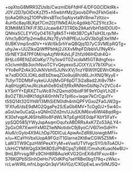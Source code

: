 +opXtoG8MRR3ZUslb/CwzmlDbFfdHF4/DFGGCIDktRk=
J0YJ2D7pOIDcKzZf5+h5wbhfMz2jxovbDPm2FkhGel4=
tjoAaQ6hzq21OfPs9ivsBToc5qAiyvta9V8nw7zItzo=
4uH5c8ayI8LKpt7Cm2Dj11MkEAUc4gdikb7CZ5Ycz3c=
R3Mt8M37KF/F3DJJcaw8473TRDb29AatVbH1dilDOU0=
QNhix5CLEYVGyO4T67g8k5T+H6t3B7CyATslH3Lrp/M=
iVhc1yBGf1p2mwBdJNz7EyVh8PfEuUuQV3b0gEXe1IM=
6UBKVmp5nd0V++kW/6kSrhYwQBQjq1D7yC3VMEpRQTg=
uhyJw+UUZIksQiWffPbhkj2JXXvMhpFD/bbVlJ1NyRY=
tSrNEY3l47PF0M/npAzjfWrKdvLjF2hfzl96IHDdr4Q=
8HjLc6REfdZdOaKy/77iy1sw0T0ZvcdaM5GT8dngfxs=
n3clvmhBb3or/hNvoTCYvQeyexoSJCtXY/LV7b1XPuc=
YYo8ePZrAk3OJkNVbhl5JUNvXVjTnzYBW0fQEWnOKdo=
w7xdDOOLIOKLddEbDtwqZOo9uij8h/d6LJnXNQ1KyyE=
7UIyrTDDMbFsykeUJUijMvGF6pDT3i2aBad2Jti8v7M=
Aq6HzgKUwJRczkah0e8GsEfjfRxRNNmGbINp7v2VCc4=
kYSnYY+EjRXZTiuWc87nZQxmd0tbidF9F9eYOqVLh2E=
8sOZTBUnBKt1dgX4i0nhNTzTpI6o+laqar7kCrCguIY=
t5SQ14t32GYhW13MhSiEN0ldh4nhQPFVGxoZFa0JW2g=
1FXfu6/dsE9dMO2QgaPe2S/EaGb6MV+TcOg0/J+5w40=
aGsUw0uCaQj+sQNlnOZd2m/UJu5X/M6xv6iWl48qdRg=
K30sfvqpKJ6SHsRllo8FdWL1kTpEgHGE0dpFXbY5FaY=
ypSQD585jYWyJspAsqmOqufxABDRRsAxK7Zo53AjLY4=
2pGxOR7XwmYxM0Z1ieNNotidxC9j8yoC/V6l7imSdHY=
Alu6/cGylo4X9ALhDp70DlCuLApwAvZdR8UoiwgbMFI=
x/u+KCaYhVbxlUopA9FGziT1Glarne2Kt6wCGW5Z5MI=
LaW3TW9CpzHWlPesXYyM+eVxeIUTVfvgcSY0/bToADU=
UkHiCYMWQgSX9K8DSzPhBCpqTzR6E/CmxhzKuaoNwBU=
9mLBPrvsg/RFx9ChH8RBAu/eKVG2GnEXi6d1lFxuv48=
S76KQPb5lSlnhDeHn7VOdKPq7seYRBe0bg179q+zWkc=
rcLwWiRILmfnLbgoQn3qV1AVlGz/CXGpEwLwvStMJSQ=
